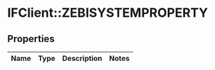 # IFClient::ZEBISYSTEMPROPERTY

## Properties
Name | Type | Description | Notes
------------ | ------------- | ------------- | -------------



